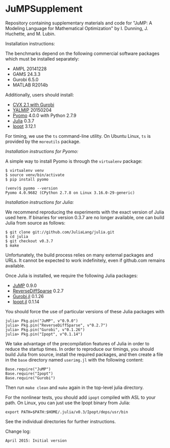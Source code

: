 # JuMPSupplement
Repository containing supplementary materials and code for "JuMP: A Modeling Language for Mathematical Optimization" by I. Dunning, J. Huchette, and M. Lubin.

Installation instructions:

The benchmarks depend on the following commercial software packages which must be installed separately:
- AMPL 20141228
- GAMS 24.3.3 
- Gurobi 6.5.0
- MATLAB R2014b

Additionally, users should install:
- [CVX 2.1 with Gurobi](http://cvxr.com/cvx/doc/gurobi.html)
- [YALMIP](http://users.isy.liu.se/johanl/yalmip/pmwiki.php?n=Tutorials.Installation) 20150204
- [Pyomo](https://software.sandia.gov/downloads/pub/pyomo/PyomoInstallGuide.html) 4.0.0 with Python 2.7.9
- [Julia](http://julialang.org/downloads/) 0.3.7
- [Ipopt](https://projects.coin-or.org/Ipopt) 3.12.1

For timing, we use the ``ts`` command-line utility. On Ubuntu Linux, ``ts`` is provided by the ``moreutils`` package.

*Installation instructions for Pyomo:*

A simple way to install Pyomo is through the ``virtualenv`` package:
```
$ virtualenv venv
$ source venv/bin/activate
$ pip install pyomo

(venv)$ pyomo --version
Pyomo 4.0.9682 (CPython 2.7.8 on Linux 3.16.0-29-generic)
```

*Installation instructions for Julia:*

We recommend reproducing the experiments with the exact version of Julia used here. If binaries for version 0.3.7 are no longer available, one can build Julia from source as follows:
```
$ git clone git://github.com/JuliaLang/julia.git
$ cd julia
$ git checkout v0.3.7
$ make
```

Unfortunately, the build process relies on many external packages and URLs. It cannot be expected to work indefinitely, even if github.com remains available.

Once Julia is installed, we require the following Julia packages:
- [JuMP](https://github.com/JuliaOpt/JuMP.jl) 0.9.0
- [ReverseDiffSparse](https://github.com/mlubin/ReverseDiffSparse.jl) 0.2.7
- [Gurobi.jl](https://github.com/JuliaOpt/Gurobi.jl) 0.1.26
- [Ipopt.jl](https://github.com/JuliaOpt/Ipopt.jl) 0.1.14

You should force the use of particular versions of these Julia packages with
```
julia> Pkg.pin("JuMP", v"0.9.0")
julia> Pkg.pin("ReverseDiffSparse", v"0.2.7")
julia> Pkg.pin("Gurobi", v"0.1.26")
julia> Pkg.pin("Ipopt", v"0.1.14")
```

We take advantage of the precompilation features of Julia in order to reduce the startup times.
In order to reproduce our timings, you should build Julia from source, install
the required packages, and then create a file in the ``base`` directory named
``userimg.jl`` with the following content:
```
Base.require("JuMP")
Base.require("Ipopt")
Base.require("Gurobi")
```
Then run ``make clean`` and ``make`` again in the top-level julia directory.

For the nonlinear tests, you should add ``ipopt`` compiled with ASL to your path.
On Linux, you can just use the Ipopt binary from Julia:

```
export PATH=$PATH:$HOME/.julia/v0.3/Ipopt/deps/usr/bin
```

See the individual directories for further instructions.

Change log:

    April 2015: Initial version
